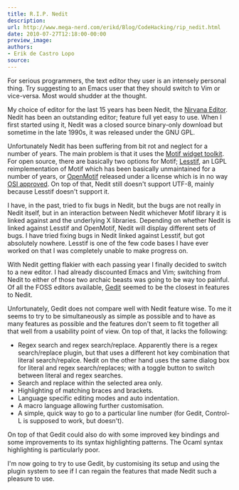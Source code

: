```yaml
---
title: R.I.P. Nedit
description:
url: http://www.mega-nerd.com/erikd/Blog/CodeHacking/rip_nedit.html
date: 2010-07-27T12:18:00-00:00
preview_image:
authors:
- Erik de Castro Lopo
source:
---
```




<p>
For serious programmers, the text editor they user is an intensely personal
thing.
Try suggesting to an Emacs user that they should switch to Vim or vice-versa.
Most would shudder at the thought.
</p>

<p>
My choice of editor for the last 15 years has been Nedit, the
	<a href="http://www.nedit.org/">
	Nirvana Editor</a>.
Nedit has been an outstanding editor; feature full yet easy to use.
When I first started using it, Nedit was a closed source binary-only download
but sometime in the late 1990s, it was released under the GNU GPL.
</p>

<p>
Unfortunately Nedit has been suffering from bit rot and neglect for a number
of years.
The main problem is that it uses the
	<a href="http://en.wikipedia.org/wiki/Motif_(widget_toolkit)">
	Motif widget toolkit</a>.
For open source, there are basically two options for Motif;
	<a href="http://lesstif.sourceforge.net/">
	Lesstif</a>,
an LGPL reimplementation of Motif which has been basically unmaintained for
a number of years, or
	<a href="http://www.opengroup.org/openmotif/">
	OpenMotif</a>
released under a license which is in no way
	<a href="http://www.opensource.org/">
	OSI approved</a>.
On top of that, Nedit still doesn't support UTF-8, mainly because Lesstif
doesn't support it.
</p>

<p>
I have, in the past, tried to fix bugs in Nedit, but the bugs are not really
in Nedit itself, but in an interaction between Nedit whichever Motif library
it is linked against and the underlying X libraries.
Depending on whether Nedit is linked against Lesstif and OpenMotif, Nedit will
display different sets of bugs.
I have tried fixing bugs in Nedit linked against Lesstif, but got absolutely
nowhere.
Lesstif is one of the few code bases I have ever worked on that I was
completely unable to make progress on.
</p>

<p>
With Nedit getting flakier with each passing year I finally decided to switch
to a new editor.
I had already discounted Emacs and Vim; switching from Nedit to either of those
two archaic beasts was going to be way too painful.
Of all the FOSS editors available,
	<a href="http://projects.gnome.org/gedit/">
	Gedit</a>
seemed to be the closest in features to Nedit.
</p>

<p>
Unfortunately, Gedit does not compare well with Nedit feature wise.
To me it seems to try to be simultaneously as simple as possible and to have as
many features as possible and the features don't seem to fit together all that
well from a usability point of view.
On top of that, it lacks the following:
</p>

<ul>
	<li>Regex search and regex search/replace.
		Apparently there is a regex search/replace plugin, but that uses a
		different hot key combination that literal search/repalce.
		Nedit on the other hand uses the same dialog box for literal and
		regex search/replaces; with a toggle button to switch between literal
		and regex searches. 
		</li>
	<li>Search and replace within the selected area only.
		</li>
	<li>Highlighting of matching braces and brackets.
		</li>
	<li>Language specific editing modes and auto indentation.
		</li>
	<li>A macro language allowing further customisation.
		</li>
	<li>A simple, quick way to go to a particular line number (for Gedit,
		Control-L is supposed to work, but doesn't).
		</li>
</ul>

<p>
On top of that Gedit could also do with some improved key bindings and some
improvements to its syntax highlighting patterns.
The Ocaml syntax highlighting is particularly poor.
</p>

<p>
I'm now going to try to use Gedit, by customising its setup and using the
plugin system to see if I can regain the features that made Nedit such a
pleasure to use.
</p>






